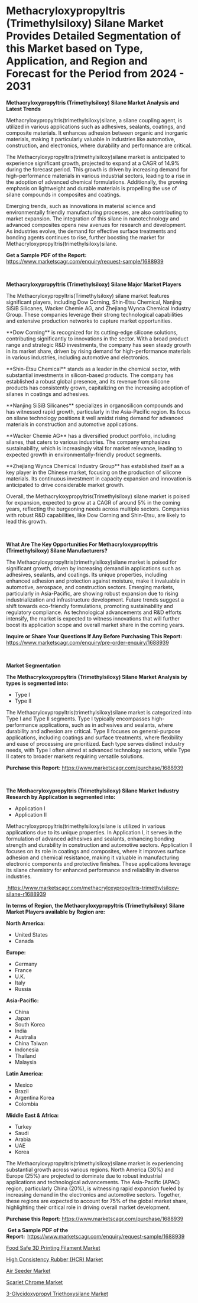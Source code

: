 <p><h1>Methacryloxypropyltris (Trimethylsiloxy) Silane Market Provides Detailed Segmentation of this Market based on Type, Application, and Region and Forecast for the Period from 2024 - 2031</h1></p><p><strong>Methacryloxypropyltris (Trimethylsiloxy) Silane Market Analysis and Latest Trends</strong></p>
<p><p>Methacryloxypropyltris(trimethylsiloxy)silane, a silane coupling agent, is utilized in various applications such as adhesives, sealants, coatings, and composite materials. It enhances adhesion between organic and inorganic materials, making it particularly valuable in industries like automotive, construction, and electronics, where durability and performance are critical.</p><p>The Methacryloxypropyltris(trimethylsiloxy)silane market is anticipated to experience significant growth, projected to expand at a CAGR of 14.9% during the forecast period. This growth is driven by increasing demand for high-performance materials in various industrial sectors, leading to a rise in the adoption of advanced chemical formulations. Additionally, the growing emphasis on lightweight and durable materials is propelling the use of silane compounds in composites and coatings.</p><p>Emerging trends, such as innovations in material science and environmentally friendly manufacturing processes, are also contributing to market expansion. The integration of this silane in nanotechnology and advanced composites opens new avenues for research and development. As industries evolve, the demand for effective surface treatments and bonding agents continues to rise, further boosting the market for Methacryloxypropyltris(trimethylsiloxy)silane.</p></p>
<p><strong>Get a Sample PDF of the Report:&nbsp;</strong> <a href="https://www.marketscagr.com/enquiry/request-sample/1688939?utm_campaign=1411&utm_medium=2&utm_source=Github&utm_content=ia&utm_term=17102024&utm_id=methacryloxypropyltris-trimethylsiloxy-silane">https://www.marketscagr.com/enquiry/request-sample/1688939</a></p>
<p>&nbsp;</p>
<p><strong>Methacryloxypropyltris (Trimethylsiloxy) Silane Major Market Players</strong></p>
<p><p>The Methacryloxypropyltris(Trimethylsiloxy) silane market features significant players, including Dow Corning, Shin-Etsu Chemical, Nanjing SiSiB Silicanes, Wacker Chemie AG, and Zhejiang Wynca Chemical Industry Group. These companies leverage their strong technological capabilities and extensive production networks to capture market opportunities.</p><p>**Dow Corning** is recognized for its cutting-edge silicone solutions, contributing significantly to innovations in the sector. With a broad product range and strategic R&D investments, the company has seen steady growth in its market share, driven by rising demand for high-performance materials in various industries, including automotive and electronics.</p><p>**Shin-Etsu Chemical** stands as a leader in the chemical sector, with substantial investments in silicon-based products. The company has established a robust global presence, and its revenue from silicone products has consistently grown, capitalizing on the increasing adoption of silanes in coatings and adhesives.</p><p>**Nanjing SiSiB Silicanes** specializes in organosilicon compounds and has witnessed rapid growth, particularly in the Asia-Pacific region. Its focus on silane technology positions it well amidst rising demand for advanced materials in construction and automotive applications.</p><p>**Wacker Chemie AG** has a diversified product portfolio, including silanes, that caters to various industries. The company emphasizes sustainability, which is increasingly vital for market relevance, leading to expected growth in environmentally-friendly product segments.</p><p>**Zhejiang Wynca Chemical Industry Group** has established itself as a key player in the Chinese market, focusing on the production of silicone materials. Its continuous investment in capacity expansion and innovation is anticipated to drive considerable market growth.</p><p>Overall, the Methacryloxypropyltris(Trimethylsiloxy) silane market is poised for expansion, expected to grow at a CAGR of around 5% in the coming years, reflecting the burgeoning needs across multiple sectors. Companies with robust R&D capabilities, like Dow Corning and Shin-Etsu, are likely to lead this growth.</p></p>
<p>&nbsp;</p>
<p><strong>What Are The Key Opportunities For Methacryloxypropyltris (Trimethylsiloxy) Silane Manufacturers?</strong></p>
<p><p>The Methacryloxypropyltris(trimethylsiloxy)silane market is poised for significant growth, driven by increasing demand in applications such as adhesives, sealants, and coatings. Its unique properties, including enhanced adhesion and protection against moisture, make it invaluable in automotive, aerospace, and construction sectors. Emerging markets, particularly in Asia-Pacific, are showing robust expansion due to rising industrialization and infrastructure development. Future trends suggest a shift towards eco-friendly formulations, promoting sustainability and regulatory compliance. As technological advancements and R&D efforts intensify, the market is expected to witness innovations that will further boost its application scope and overall market share in the coming years.</p></p>
<p><strong>Inquire or Share Your Questions If Any Before Purchasing This Report:</strong> <a href="https://www.marketscagr.com/enquiry/pre-order-enquiry/1688939?utm_campaign=1411&utm_medium=2&utm_source=Github&utm_content=ia&utm_term=17102024&utm_id=methacryloxypropyltris-trimethylsiloxy-silane">https://www.marketscagr.com/enquiry/pre-order-enquiry/1688939</a></p>
<p>&nbsp;</p>
<p><strong>Market Segmentation</strong></p>
<p><strong>The Methacryloxypropyltris (Trimethylsiloxy) Silane Market Analysis by types is segmented into:</strong></p>
<p><ul><li>Type I</li><li>Type II</li></ul></p>
<p><p>The Methacryloxypropyltris(trimethylsiloxy)silane market is categorized into Type I and Type II segments. Type I typically encompasses high-performance applications, such as in adhesives and sealants, where durability and adhesion are critical. Type II focuses on general-purpose applications, including coatings and surface treatments, where flexibility and ease of processing are prioritized. Each type serves distinct industry needs, with Type I often aimed at advanced technology sectors, while Type II caters to broader markets requiring versatile solutions.</p></p>
<p><strong>Purchase this Report:&nbsp;</strong><a href="https://www.marketscagr.com/purchase/1688939?utm_campaign=1411&utm_medium=2&utm_source=Github&utm_content=ia&utm_term=17102024&utm_id=methacryloxypropyltris-trimethylsiloxy-silane">https://www.marketscagr.com/purchase/1688939</a></p>
<p>&nbsp;</p>
<p><strong>The Methacryloxypropyltris (Trimethylsiloxy) Silane Market Industry Research by Application is segmented into:</strong></p>
<p><ul><li>Application I</li><li>Application II</li></ul></p>
<p><p>Methacryloxypropyltris(trimethylsiloxy)silane is utilized in various applications due to its unique properties. In Application I, it serves in the formulation of advanced adhesives and sealants, enhancing bonding strength and durability in construction and automotive sectors. Application II focuses on its role in coatings and composites, where it improves surface adhesion and chemical resistance, making it valuable in manufacturing electronic components and protective finishes. These applications leverage its silane chemistry for enhanced performance and reliability in diverse industries.</p></p>
<p><a href="https://www.marketscagr.com/methacryloxypropyltris-trimethylsiloxy-silane-r1688939?utm_campaign=1411&utm_medium=2&utm_source=Github&utm_content=ia&utm_term=17102024&utm_id=methacryloxypropyltris-trimethylsiloxy-silane">&nbsp;https://www.marketscagr.com/methacryloxypropyltris-trimethylsiloxy-silane-r1688939</a></p>
<p><strong>In terms of Region, the Methacryloxypropyltris (Trimethylsiloxy) Silane Market Players available by Region are:</strong></p>
<p>
    <p> <strong> North America: </strong>
        <ul>
            <li>United States</li>
            <li>Canada</li>
        </ul>
        </p> 
    <p> <strong> Europe: </strong>
        <ul>
            <li>Germany</li>
            <li>France</li>
            <li>U.K.</li>
            <li>Italy</li>
            <li>Russia</li>
        </ul>
        </p> 
    <p> <strong> Asia-Pacific: </strong>
        <ul>
            <li>China</li>
            <li>Japan</li>
            <li>South Korea</li>
            <li>India</li>
            <li>Australia</li>
            <li>China Taiwan</li>
            <li>Indonesia</li>
            <li>Thailand</li>
            <li>Malaysia</li>
        </ul>
        </p> 
    <p> <strong> Latin America: </strong>
        <ul>
            <li>Mexico</li>
            <li>Brazil</li>
            <li>Argentina Korea</li>
            <li>Colombia</li>
        </ul>
        </p> 
    <p> <strong> Middle East & Africa: </strong>
        <ul>
            <li>Turkey</li>
            <li>Saudi</li>
            <li>Arabia</li>
            <li>UAE</li>
            <li>Korea</li>
        </ul>
    </p>
    </p>
<p><p>The Methacryloxypropyltris(trimethylsiloxy)silane market is experiencing substantial growth across various regions. North America (30%) and Europe (25%) are projected to dominate due to robust industrial applications and technological advancements. The Asia-Pacific (APAC) region, particularly China (20%), is witnessing rapid expansion fueled by increasing demand in the electronics and automotive sectors. Together, these regions are expected to account for 75% of the global market share, highlighting their critical role in driving overall market development.</p></p>
<p><strong>Purchase this Report: </strong><a href="https://www.marketscagr.com/purchase/1688939?utm_campaign=1411&utm_medium=2&utm_source=Github&utm_content=ia&utm_term=17102024&utm_id=methacryloxypropyltris-trimethylsiloxy-silane">https://www.marketscagr.com/purchase/1688939</a></p>
<p>&nbsp;<strong>Get a Sample PDF of the Report:&nbsp;&nbsp;</strong><a href="https://www.marketscagr.com/enquiry/request-sample/1688939?utm_campaign=1411&utm_medium=2&utm_source=Github&utm_content=ia&utm_term=17102024&utm_id=methacryloxypropyltris-trimethylsiloxy-silane">https://www.marketscagr.com/enquiry/request-sample/1688939</a></p>
<p><strong></strong></p>
<p><p><a href="https://www.linkedin.com/pulse/food-safe-3d-printing-filament-market-global-insights-sales-r4tjf?utm_campaign=1411&utm_medium=2&utm_source=Github&utm_content=ia&utm_term=17102024&utm_id=methacryloxypropyltris-trimethylsiloxy-silane">Food Safe 3D Printing Filament Market</a></p><p><a href="https://github.com/BryceTownsendr/Market-Research-Report-List-6/blob/main/high-consistency-rubber-hcr-market.md?utm_campaign=1411&utm_medium=2&utm_source=Github&utm_content=ia&utm_term=17102024&utm_id=methacryloxypropyltris-trimethylsiloxy-silane">High Consistency Rubber (HCR) Market</a></p><p><a href="https://issuu.com/reportprime-2/docs/air-seeder-market-size-2030.pptx_4b2ce015d1a7f3?utm_campaign=1411&utm_medium=2&utm_source=Github&utm_content=ia&utm_term=17102024&utm_id=methacryloxypropyltris-trimethylsiloxy-silane">Air Seeder Market</a></p><p><a href="https://www.linkedin.com/pulse/scarlet-chrome-market-trends-strategic-insights-2024-2031-de8se?utm_campaign=1411&utm_medium=2&utm_source=Github&utm_content=ia&utm_term=17102024&utm_id=methacryloxypropyltris-trimethylsiloxy-silane">Scarlet Chrome Market</a></p><p><a href="https://github.com/malika4dt4reta/Market-Research-Report-List-1/blob/main/3-glycidoxypropyl-triethoxysilane-market.md?utm_campaign=1411&utm_medium=2&utm_source=Github&utm_content=ia&utm_term=17102024&utm_id=methacryloxypropyltris-trimethylsiloxy-silane">3-Glycidoxypropyl Triethoxysilane Market</a></p></p>